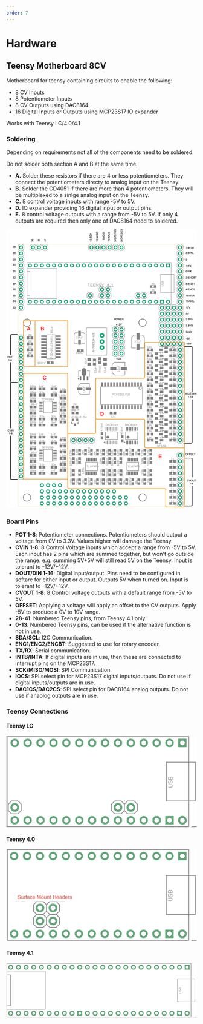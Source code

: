 ```yaml
---
order: 7
---
```


# Hardware

## Teensy Motherboard 8CV

Motherboard for teensy containing circuits to enable the following:

- 8 CV Inputs
- 8 Potentiometer Inputs
- 8 CV Outputs using DAC8164
- 16 Digital Inputs or Outputs using MCP23S17 IO expander

Works with Teensy LC/4.0/4.1

### Soldering

Depending on requirements not all of the components need to be soldered.

Do not solder both section A and B at the same time.
- **A.** Solder these resistors if there are 4 or less potentiometers. They connect the potentiometers directy to analog input on the Teensy. 
- **B.** Solder the CD4051 if there are more than 4 potentiometers. They will be multiplexed to a sinlge analog input on the Teensy.
- **C.** 8 control voltage inputs with range -5V to 5V.
- **D.** IO expander providing 16 digital input or output pins.
- **E.** 8 control voltage outputs with a range from -5V to 5V. If only 4 outputs are required then only one of DAC8164 need to soldered. 

![Teensy Motherboard](images/hardware_teensy_motherboard_8cv_mki.drawio.png)

### Board Pins

- **POT 1-8**: Potentiometer connections. Potentiometers should output a voltage from 0V to 3.3V. Values higher will damage the Teensy.
- **CVIN 1-8**: 8 Control Voltage inputs which accept a range from -5V to 5V. Each input has 2 pins which are summed together, but won't go outside the range. e.g. summing 5V+5V will still read 5V on the Teensy. Input is tolerant to -12V/+12V.
- **DOUT/DIN 1-16**: Digital input/output. Pins need to be configured in softare for either input or output. Outputs 5V when turned on. Input is tolerant to -12V/+12V.
- **CVOUT 1-8**: 8 Control voltage outputs with a default range from -5V to 5V.
- **OFFSET**: Applying a voltage will apply an offset to the CV outputs. Apply -5V to produce a 0V to 10V range.
- **28-41**: Numbered Teensy pins, from Teensy 4.1 only.
- **0-13**: Numbered Teensy pins, can be used if the alternative function is not in use.
- **SDA/SCL**: I2C Communication.
- **ENC1/ENC2/ENCBT**: Suggested to use for rotary encoder.
- **TX/RX**: Serial communication.
- **INTB/INTA**: If digital inputs are in use, then these are connected to interrupt pins on the MCP23S17.
- **SCK/MISO/MOSI**: SPI Communication.
- **IOCS**: SPI select pin for MCP23S17 digital inputs/outputs. Do not use if digital inputs/outputs are in use.
- **DAC1CS/DAC2CS**: SPI select pin for DAC8164 analog outputs. Do not use if anaolog outputs are in use.

### Teensy Connections

#### Teensy LC
![Teensy LC](images/hardware_teensy_motherboard_LC.png)

#### Teensy 4.0
![Teensy 4.0](images/hardware_teensy_motherboard_4.0.png)

#### Teensy 4.1
![Teensy 4.1](images/hardware_teensy_motherboard_4.1.png)
